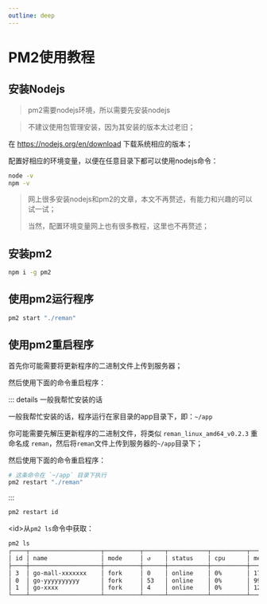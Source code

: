 ```yaml
---
outline: deep
---
```


# PM2使用教程

## 安装Nodejs

> pm2需要nodejs环境，所以需要先安装nodejs


> 不建议使用包管理安装，因为其安装的版本太过老旧；

在 https://nodejs.org/en/download 下载系统相应的版本；

配置好相应的环境变量，以便在任意目录下都可以使用nodejs命令：

```sh
node -v
npm -v
```

> 网上很多安装nodejs和pm2的文章，本文不再赘述，有能力和兴趣的可以试一试；
>
> 当然，配置环境变量网上也有很多教程，这里也不再赘述；

## 安装pm2

```sh
npm i -g pm2
```

## 使用pm2运行程序

```sh
pm2 start "./reman"
```

## 使用pm2重启程序

首先你可能需要将更新程序的二进制文件上传到服务器；

然后使用下面的命令重启程序：


::: details 一般我帮忙安装的话

一般我帮忙安装的话，程序运行在家目录的app目录下，即：`~/app`

你可能需要先解压更新程序的二进制文件，将类似 `reman_linux_amd64_v0.2.3` 重命名成 `reman`，然后将`reman`文件上传到服务器的`~/app`目录下；

然后使用下面的命令重启程序：

```sh
# 这条命令在 `~/app` 目录下执行
pm2 restart "./reman"
```

:::


```sh
pm2 restart id
```

\<id\>从`pm2 ls`命令中获取：

```sh
pm2 ls
┌────┬────────────────────┬──────────┬──────┬───────────┬──────────┬──────────┐
│ id │ name               │ mode     │ ↺    │ status    │ cpu      │ memory   │
├────┼────────────────────┼──────────┼──────┼───────────┼──────────┼──────────┤
│ 3  │ go-mall-xxxxxxx    │ fork     │ 0    │ online    │ 0%       │ 17.0mb   │
│ 0  │ go-yyyyyyyyyy      │ fork     │ 53   │ online    │ 0%       │ 99.2mb   │
│ 1  │ go-xxxx            │ fork     │ 4    │ online    │ 0%       │ 12.8mb   │
└────┴────────────────────┴──────────┴──────┴───────────┴──────────┴──────────┘
```




